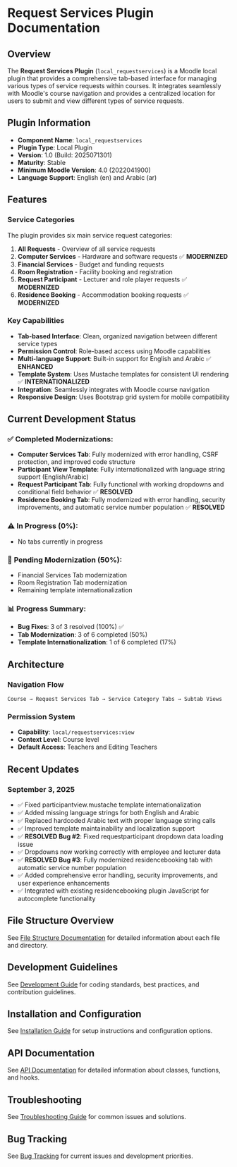 # Request Services Plugin Documentation

## Overview

The **Request Services Plugin** (`local_requestservices`) is a Moodle local plugin that provides a comprehensive tab-based interface for managing various types of service requests within courses. It integrates seamlessly with Moodle's course navigation and provides a centralized location for users to submit and view different types of service requests.

## Plugin Information

- **Component Name**: `local_requestservices`
- **Plugin Type**: Local Plugin
- **Version**: 1.0 (Build: 2025071301)
- **Maturity**: Stable
- **Minimum Moodle Version**: 4.0 (2022041900)
- **Language Support**: English (en) and Arabic (ar)

## Features

### Service Categories

The plugin provides six main service request categories:

1. **All Requests** - Overview of all service requests
2. **Computer Services** - Hardware and software requests ✅ **MODERNIZED**
3. **Financial Services** - Budget and funding requests  
4. **Room Registration** - Facility booking and registration
5. **Request Participant** - Lecturer and role player requests ✅ **MODERNIZED**
6. **Residence Booking** - Accommodation booking requests ✅ **MODERNIZED**

### Key Capabilities

- **Tab-based Interface**: Clean, organized navigation between different service types
- **Permission Control**: Role-based access using Moodle capabilities
- **Multi-language Support**: Built-in support for English and Arabic ✅ **ENHANCED**
- **Template System**: Uses Mustache templates for consistent UI rendering ✅ **INTERNATIONALIZED**
- **Integration**: Seamlessly integrates with Moodle course navigation
- **Responsive Design**: Uses Bootstrap grid system for mobile compatibility

## Current Development Status

### ✅ **Completed Modernizations:**
- **Computer Services Tab**: Fully modernized with error handling, CSRF protection, and improved code structure
- **Participant View Template**: Fully internationalized with language string support (English/Arabic)
- **Request Participant Tab**: Fully functional with working dropdowns and conditional field behavior ✅ **RESOLVED**
- **Residence Booking Tab**: Fully modernized with error handling, security improvements, and automatic service number population ✅ **RESOLVED**

### ⚠️ **In Progress (0%):**
- No tabs currently in progress

### 🔄 **Pending Modernization (50%):**
- Financial Services Tab modernization
- Room Registration Tab modernization
- Remaining template internationalization

### 📊 **Progress Summary:**
- **Bug Fixes**: 3 of 3 resolved (100%) ✅
- **Tab Modernization**: 3 of 6 completed (50%)
- **Template Internationalization**: 1 of 6 completed (17%)

## Architecture

### Navigation Flow
```
Course → Request Services Tab → Service Category Tabs → Subtab Views
```

### Permission System
- **Capability**: `local/requestservices:view`
- **Context Level**: Course level
- **Default Access**: Teachers and Editing Teachers

## Recent Updates

### September 3, 2025
- ✅ Fixed participantview.mustache template internationalization
- ✅ Added missing language strings for both English and Arabic
- ✅ Replaced hardcoded Arabic text with proper language string calls
- ✅ Improved template maintainability and localization support
- ✅ **RESOLVED Bug #2**: Fixed requestparticipant dropdown data loading issue
- ✅ Dropdowns now working correctly with employee and lecturer data
- ✅ **RESOLVED Bug #3**: Fully modernized residencebooking tab with automatic service number population
- ✅ Added comprehensive error handling, security improvements, and user experience enhancements
- ✅ Integrated with existing residencebooking plugin JavaScript for autocomplete functionality

## File Structure Overview

See [File Structure Documentation](file-structure.md) for detailed information about each file and directory.

## Development Guidelines

See [Development Guide](development-guide.md) for coding standards, best practices, and contribution guidelines.

## Installation and Configuration

See [Installation Guide](installation.md) for setup instructions and configuration options.

## API Documentation

See [API Documentation](api-reference.md) for detailed information about classes, functions, and hooks.

## Troubleshooting

See [Troubleshooting Guide](troubleshooting.md) for common issues and solutions.

## Bug Tracking

See [Bug Tracking](FUTURE_BUGS_FIX.md) for current issues and development priorities. 